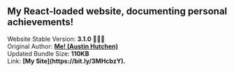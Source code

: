 <h2>My React-loaded website, documenting personal achievements!</h2> Website Stable Version: <b> 3.1.0 🙌🏽🎉 </b>
<br/> Original Author: <u><b>Me! (Austin Hutchen) </b></u> 
<br/> Updated Bundle Size: <b> 110KB </b>
<br/> Link: <b> [My Site](https://bit.ly/3MHcbzY). </b>

